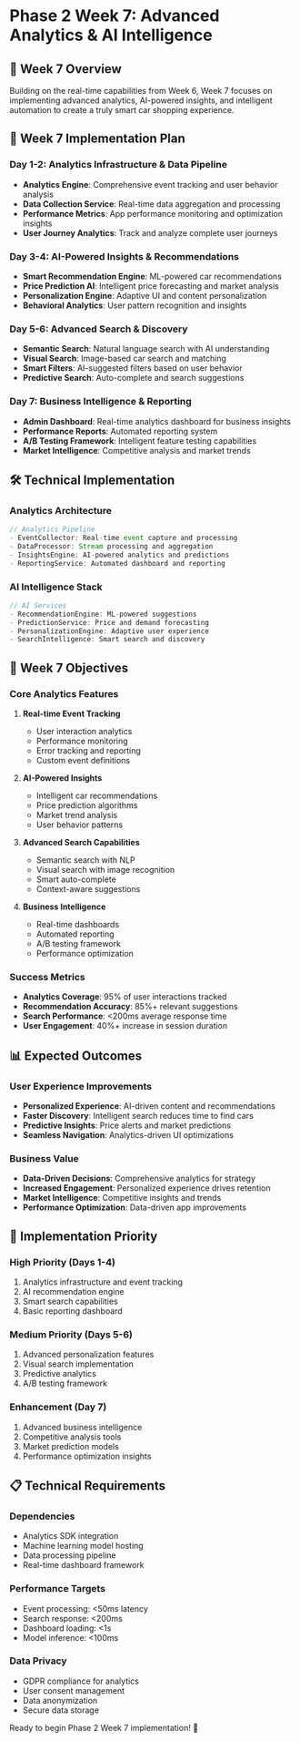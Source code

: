 # Phase 2 Week 7: Advanced Analytics & AI Intelligence

## 🎯 Week 7 Overview
Building on the real-time capabilities from Week 6, Week 7 focuses on implementing advanced analytics, AI-powered insights, and intelligent automation to create a truly smart car shopping experience.

## 📅 Week 7 Implementation Plan

### Day 1-2: Analytics Infrastructure & Data Pipeline
- **Analytics Engine**: Comprehensive event tracking and user behavior analysis
- **Data Collection Service**: Real-time data aggregation and processing
- **Performance Metrics**: App performance monitoring and optimization insights
- **User Journey Analytics**: Track and analyze complete user journeys

### Day 3-4: AI-Powered Insights & Recommendations
- **Smart Recommendation Engine**: ML-powered car recommendations
- **Price Prediction AI**: Intelligent price forecasting and market analysis
- **Personalization Engine**: Adaptive UI and content personalization
- **Behavioral Analytics**: User pattern recognition and insights

### Day 5-6: Advanced Search & Discovery
- **Semantic Search**: Natural language search with AI understanding
- **Visual Search**: Image-based car search and matching
- **Smart Filters**: AI-suggested filters based on user behavior
- **Predictive Search**: Auto-complete and search suggestions

### Day 7: Business Intelligence & Reporting
- **Admin Dashboard**: Real-time analytics dashboard for business insights
- **Performance Reports**: Automated reporting system
- **A/B Testing Framework**: Intelligent feature testing capabilities
- **Market Intelligence**: Competitive analysis and market trends

## 🛠️ Technical Implementation

### Analytics Architecture
```typescript
// Analytics Pipeline
- EventCollector: Real-time event capture and processing
- DataProcessor: Stream processing and aggregation
- InsightsEngine: AI-powered analytics and predictions
- ReportingService: Automated dashboard and reporting
```

### AI Intelligence Stack
```typescript
// AI Services
- RecommendationEngine: ML-powered suggestions
- PredictionService: Price and demand forecasting
- PersonalizationEngine: Adaptive user experience
- SearchIntelligence: Smart search and discovery
```

## 🎯 Week 7 Objectives

### Core Analytics Features
1. **Real-time Event Tracking**
   - User interaction analytics
   - Performance monitoring
   - Error tracking and reporting
   - Custom event definitions

2. **AI-Powered Insights**
   - Intelligent car recommendations
   - Price prediction algorithms
   - Market trend analysis
   - User behavior patterns

3. **Advanced Search Capabilities**
   - Semantic search with NLP
   - Visual search with image recognition
   - Smart auto-complete
   - Context-aware suggestions

4. **Business Intelligence**
   - Real-time dashboards
   - Automated reporting
   - A/B testing framework
   - Performance optimization

### Success Metrics
- **Analytics Coverage**: 95% of user interactions tracked
- **Recommendation Accuracy**: 85%+ relevant suggestions
- **Search Performance**: <200ms average response time
- **User Engagement**: 40%+ increase in session duration

## 📊 Expected Outcomes

### User Experience Improvements
- **Personalized Experience**: AI-driven content and recommendations
- **Faster Discovery**: Intelligent search reduces time to find cars
- **Predictive Insights**: Price alerts and market predictions
- **Seamless Navigation**: Analytics-driven UI optimizations

### Business Value
- **Data-Driven Decisions**: Comprehensive analytics for strategy
- **Increased Engagement**: Personalized experience drives retention
- **Market Intelligence**: Competitive insights and trends
- **Performance Optimization**: Data-driven app improvements

## 🚀 Implementation Priority

### High Priority (Days 1-4)
1. Analytics infrastructure and event tracking
2. AI recommendation engine
3. Smart search capabilities
4. Basic reporting dashboard

### Medium Priority (Days 5-6)
1. Advanced personalization features
2. Visual search implementation
3. Predictive analytics
4. A/B testing framework

### Enhancement (Day 7)
1. Advanced business intelligence
2. Competitive analysis tools
3. Market prediction models
4. Performance optimization insights

## 📋 Technical Requirements

### Dependencies
- Analytics SDK integration
- Machine learning model hosting
- Data processing pipeline
- Real-time dashboard framework

### Performance Targets
- Event processing: <50ms latency
- Search response: <200ms
- Dashboard loading: <1s
- Model inference: <100ms

### Data Privacy
- GDPR compliance for analytics
- User consent management
- Data anonymization
- Secure data storage

Ready to begin Phase 2 Week 7 implementation! 🎯
